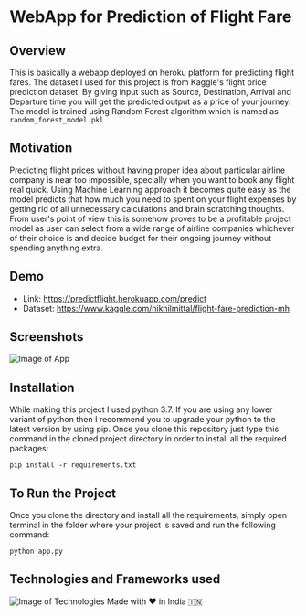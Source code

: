 # WebApp for Prediction of Flight Fare

## Overview 

This is basically a webapp deployed on heroku platform for predicting flight fares. The dataset I used for this project is from Kaggle's flight price prediction dataset. By giving input such as Source, Destination, Arrival and Departure time you will get the predicted output as a price of your journey. The model is trained using Random Forest algorithm which is named as ```random_forest_model.pkl```

## Motivation

Predicting flight prices without having proper idea about particular airline company is near too impossible, specially when you want to book any flight real quick. Using Machine Learning approach it becomes quite easy as the model predicts that how much you need to spent on your flight expenses by getting rid of all unnecessary calculations and brain scratching thoughts. From user's point of view this is somehow proves to be a profitable project model as user can select from a wide range of airline companies whichever of their choice is and decide budget for their ongoing journey without spending anything extra.

## Demo

- Link: https://predictflight.herokuapp.com/predict
- Dataset: https://www.kaggle.com/nikhilmittal/flight-fare-prediction-mh

## Screenshots
![Image of App](https://theforetech.com/wp-content/uploads/2020/09/Screenshot-2020-09-01-at-1.15.39-AM.png)


## Installation

While making this project I used python 3.7. If you are using any lower variant of python then I recommend you to upgrade your python to the latest version by using pip. Once you clone this repository just type this command in the cloned project directory in order to install all the required packages:

```
pip install -r requirements.txt
```
## To Run the Project

Once you clone the directory and install all the requirements, simply open terminal in the folder where your project is saved and run the following command:

```
python app.py
```

## Technologies and Frameworks used
![Image of Technologies](https://theforetech.com/wp-content/uploads/2020/09/tech2.png)
Made with  ♥️  in India 🇮🇳

